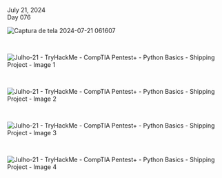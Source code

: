 July 21, 2024<br>
Day 076<br>


![Captura de tela 2024-07-21 061607](https://github.com/user-attachments/assets/ce64c8e6-0c2f-416c-99a4-51af2f912172)


<br>

![Julho-21 - TryHackMe - CompTIA Pentest+ - Python Basics - Shipping Project - Image 1](https://github.com/user-attachments/assets/6fce38b1-304d-46d4-8dda-7d0df1f50aed)


<br>

![Julho-21 - TryHackMe - CompTIA Pentest+ - Python Basics - Shipping Project - Image 2](https://github.com/user-attachments/assets/3796403b-b905-465c-b8d4-8e2244b0bd79)

<br>

![Julho-21 - TryHackMe - CompTIA Pentest+ - Python Basics - Shipping Project - Image 3](https://github.com/user-attachments/assets/d8994fe5-0c6e-4660-bdb5-9d8b57504385)


<br>


![Julho-21 - TryHackMe - CompTIA Pentest+ - Python Basics - Shipping Project - Image 4](https://github.com/user-attachments/assets/ad5a04d4-157d-4143-b580-2c7f5d8ac4e1)


